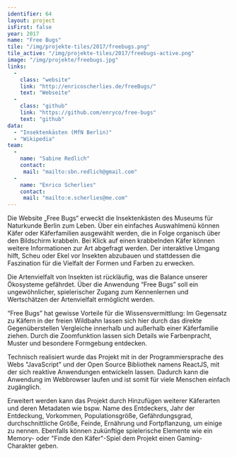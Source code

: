 ```yaml
---
identifier: 64
layout: project
isFirst: false
year: 2017
name: "Free Bugs"
tile: "/img/projekte-tiles/2017/freebugs.png"
tile_active: "/img/projekte-tiles/2017/freebugs-active.png"
image: "/img/projekte/freebugs.jpg"
links:
  -
    class: "website"
    link: "http://enricoscherlies.de/freeBugs/"
    text: "Webseite"
  -
    class: "github"
    link: "https://github.com/enryco/free-bugs"
    text: "github"
data:
  - "Insektenkästen (MfN Berlin)"
  - "Wikipedia"
team:
  -
    name: "Sabine Redlich"
    contact:
     mail: "mailto:sbn.redlich@gmail.com"
  -
    name: "Enrico Scherlies"
    contact:
     mail: "mailto:e.scherlies@me.com"
---
```


Die Website „Free Bugs“ erweckt die Insektenkästen des Museums für Naturkunde Berlin zum Leben. Über ein einfaches Auswahlmenü können Käfer oder Käferfamilien ausgewählt werden, die in Folge organisch über den Bildschirm krabbeln. Bei Klick auf einen krabbelnden Käfer können weitere Informationen zur Art abgefragt werden. Der interaktive Umgang hilft, Scheu oder Ekel vor Insekten abzubauen und stattdessen die Faszination für die Vielfalt der Formen und Farben zu erwecken.

Die Artenvielfalt von Insekten ist rückläufig, was die Balance unserer Ökosysteme gefährdet. Über die Anwendung “Free Bugs” soll ein ungewöhnlicher, spielerischer Zugang zum Kennenlernen und Wertschätzen der Artenvielfalt ermöglicht werden.

“Free Bugs” hat gewisse Vorteile für die Wissensvermittlung: Im Gegensatz zu Käfern in der freien Wildbahn lassen sich hier durch das direkte Gegenüberstellen Vergleiche innerhalb und außerhalb einer Käferfamilie ziehen. Durch die Zoomfunktion lassen sich Details wie Farbenpracht, Muster und besondere Formgebung entdecken.

Technisch realisiert wurde das Projekt mit in der Programmiersprache des Webs "JavaScript" und der Open Source Bibliothek namens ReactJS, mit der sich reaktive Anwendungen entwickeln lassen. Dadurch kann die Anwendung im Webbrowser laufen und ist somit für viele Menschen einfach zugänglich.

Erweitert werden kann das Projekt durch Hinzufügen weiterer Käferarten und deren Metadaten wie bspw. Name des Entdeckers, Jahr der Entdeckung, Vorkommen, Populationsgröße, Gefährdungsgrad, durchschnittliche Größe, Feinde, Ernährung und Fortpflanzung, um einige zu nennen. Ebenfalls können zukünftige spielerische Elemente wie ein Memory- oder "Finde den Käfer"-Spiel dem Projekt einen Gaming-Charakter geben.

